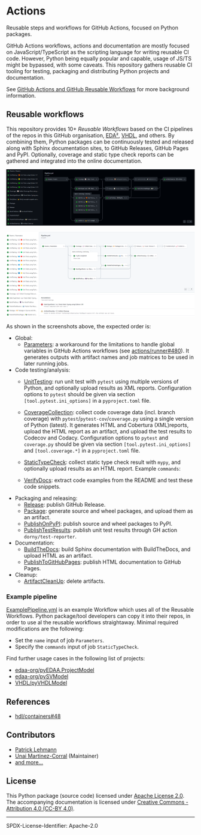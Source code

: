 # Actions

Reusable steps and workflows for GitHub Actions, focused on Python packages.

GitHub Actions workflows, actions and documentation are mostly focused on JavaScript/TypeScript as the scripting
language for writing reusable CI code.
However, Python being equally popular and capable, usage of JS/TS might be bypassed, with some caveats.
This repository gathers reusable CI tooling for testing, packaging and distributing Python projects and documentation.

See [GitHub Actions and GitHub Reusable Workflows](https://pytooling.github.io/Actions/Background.html) for more
background information.

## Reusable workflows

This repository provides 10+ *Reusable Workflows* based on the CI pipelines of the repos in this GitHub organisation,
[EDA²](https://github.com/edaa-org), [VHDL](https://github.com/vhdl), and others. By combining them, Python packages can
be continuously tested and released along with Sphinx documentation sites, to GitHub Releases, GitHub Pages and PyPI.
Optionally, coverage and static type check reports can be gathered and integrated into the online documentation.

[![](ExamplePipeline_dark.png)](ExamplePipeline_dark.png)

[![](ExamplePipeline_light.png)](ExamplePipeline_light.png)

As shown in the screenshots above, the expected order is:

- Global:
  - [Parameters](.github/workflows/Parameters.yml): a workaround for the limitations to handle global variables in
    GitHub Actions workflows (see [actions/runner#480](https://github.com/actions/runner/issues/480)).
    It generates outputs with artifact names and job matrices to be used in later running jobs.
- Code testing/analysis:
  - [UnitTesting](.github/workflows/UnitTesting.yml): run unit test with `pytest` using multiple versions of Python, and
    optionally upload results as XML reports. Configuration options to `pytest` should be given via section
   `[tool.pytest.ini_options]` in a `pyproject.toml` file.
  - [CoverageCollection](.github/workflows/CoverageCollection.yml): collect code coverage data (incl. branch coverage)
    with `pytest`/`pytest-cov`/`coverage.py` using a single version of Python (latest). It generates HTML and Cobertura
    (XML)reports, upload the HTML report as an artifact, and upload the test results to Codecov and Codacy. Configuration
    options to `pytest` and `coverage.py` should be given via section `[tool.pytest.ini_options]` and `[tool.coverage.*]`
    in a `pyproject.toml` file.
  - [StaticTypeCheck](.github/workflows/StaticTypeCheck.yml): collect static type check result with `mypy`, and
    optionally upload results as an HTML report.
    Example `commands`:

  - [VerifyDocs](.github/workflows/VerifyDocs.yml): extract code examples from the README and test these code snippets.
- Packaging and releasing:
  - [Release](.github/workflows/Release.yml): publish GitHub Release.
  - [Package](.github/workflows/Package.yml): generate source and wheel packages, and upload them as an artifact.
  - [PublishOnPyPI](.github/workflows/PublishOnPyPI.yml): publish source and wheel packages to PyPI.
  - [PublishTestResults](.github/workflows/PublishTestResults.yml): publish unit test results through GH action `dorny/test-reporter`.
- Documentation:
  - [BuildTheDocs](.github/workflows/BuildTheDocs.yml): build Sphinx documentation with BuildTheDocs, and upload HTML as
    an artifact.
  - [PublishToGitHubPages](.github/workflows/PublishToGitHubPages.yml): publish HTML documentation to GitHub Pages.
- Cleanup:
  - [ArtifactCleanUp](.github/workflows/ArtifactCleanUp.yml): delete artifacts.

### Example pipeline

[ExamplePipeline.yml](ExamplePipeline.yml) is an example Workflow which uses all of the Reusable Workflows.
Python package/tool developers can copy it into their repos, in order to use al the reusable workflows straightaway.
Minimal required modifications are the following:

- Set the `name` input of job `Parameters`.
- Specify the `commands` input of job `StaticTypeCheck`.

Find further usage cases in the following list of projects:

- [edaa-org/pyEDAA.ProjectModel](https://github.com/edaa-org/pyEDAA.ProjectModel/tree/main/.github/workflows)
- [edaa-org/pySVModel](https://github.com/edaa-org/pySVModel/tree/main/.github/workflows)
- [VHDL/pyVHDLModel](https://github.com/VHDL/pyVHDLModel/tree/main/.github/workflows)


## References

- [hdl/containers#48](https://github.com/hdl/containers/issues/48)


## Contributors

* [Patrick Lehmann](https://GitHub.com/Paebbels)
* [Unai Martinez-Corral](https://GitHub.com/umarcor) (Maintainer)
* [and more...](https://GitHub.com/pyTooling/Actions/graphs/contributors)


## License

This Python package (source code) licensed under [Apache License 2.0](LICENSE.md).
The accompanying documentation is licensed under [Creative Commons - Attribution 4.0 (CC-BY 4.0)](doc/Doc-License.rst).

---

SPDX-License-Identifier: Apache-2.0

